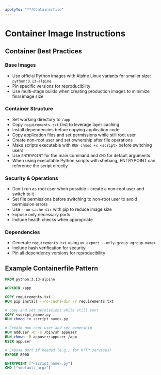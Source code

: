 ```yaml
---
applyTo: "**/Containerfile"
---
```


# Container Image Instructions

## Container Best Practices

### Base Images

- Use official Python images with Alpine Linux variants for smaller size: `python:3.13-alpine`
- Pin specific versions for reproducibility
- Use multi-stage builds when creating production images to minimize final image size

### Container Structure

- Set working directory to `/app`
- Copy `requirements.txt` first to leverage layer caching
- Install dependencies before copying application code
- Copy application files and set permissions while still root user
- Create non-root user and set ownership after file operations
- Make scripts executable with `RUN chmod +x <script>` before switching users
- Use `ENTRYPOINT` for the main command and `CMD` for default arguments
- When using executable Python scripts with shebang, ENTRYPOINT can reference the script directly

### Security & Operations

- Don't run as root user when possible - create a non-root user and switch to it
- Set file permissions before switching to non-root user to avoid permission errors
- Use `--no-cache-dir` with pip to reduce image size
- Expose only necessary ports
- Include health checks when appropriate

### Dependencies

- Generate `requirements.txt` using `uv export --only-group <group-name>`
- Include hash verification for security
- Pin all dependency versions for reproducibility

## Example Containerfile Pattern

```dockerfile
FROM python:3.13-alpine

WORKDIR /app

COPY requirements.txt .
RUN pip install --no-cache-dir -r requirements.txt

# Copy and set permissions while still root
COPY <script_name>.py .
RUN chmod +x <script_name>.py

# Create non-root user and set ownership
RUN adduser -D -s /bin/sh appuser
RUN chown -R appuser:appuser /app
USER appuser

# Expose port if needed (e.g., for HTTP services)
EXPOSE 8000

ENTRYPOINT ["<script_name>.py"]
CMD ["<default_arg>"]
```
